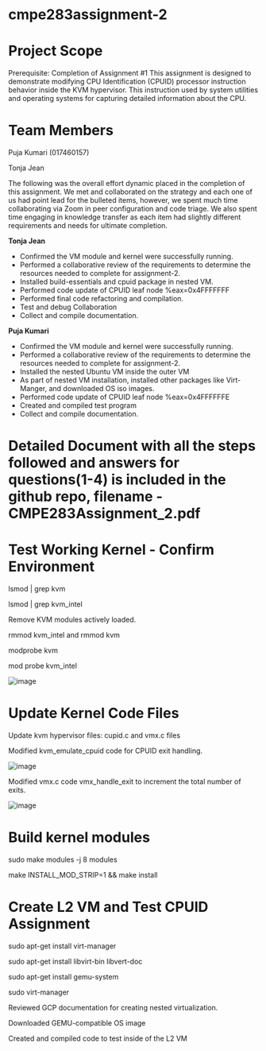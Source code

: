 # cmpe283assignment-2

# Project Scope

Prerequisite:  Completion of Assignment #1
This assignment is designed to demonstrate modifying CPU Identification (CPUID) processor instruction behavior inside the KVM hypervisor.   This instruction used by system utilities and operating systems for capturing detailed information about the CPU.

# Team Members
Puja Kumari (017460157)

Tonja Jean

The following was the overall effort dynamic placed in the completion of this assignment.  We met and collaborated on the strategy and each one of us had point lead for the bulleted items, however, we spent much time collaborating via Zoom in peer configuration and code triage.  We also spent time engaging in knowledge transfer as each item had slightly different requirements and needs for ultimate completion.

**Tonja Jean**
* Confirmed the VM module and kernel were successfully running.  
* Performed a collaborative review of the requirements to determine the resources needed to complete for assignment-2.
* Installed build-essentials and cpuid package in nested VM.
* Performed code update of CPUID leaf node %eax=0x4FFFFFFF
* Performed final code refactoring and compilation.
* Test and debug Collaboration
* Collect and compile documentation.

**Puja Kumari**
* Confirmed the VM module and kernel were successfully running.  
* Performed a collaborative review of the requirements to determine the resources needed to complete for assignment-2.
*	Installed the nested Ubuntu VM inside the outer VM
* As part of nested VM installation, installed other packages like Virt-Manger, and downloaded OS iso
images.
* Performed code update of CPUID leaf node %eax=0x4FFFFFFE
* Created and compiled test program
* Collect and compile documentation.

# Detailed Document with all the steps followed and answers for questions(1-4) is included in the github repo, filename - CMPE283Assignment_2.pdf


# Test Working Kernel - Confirm Environment

lsmod | grep kvm

lsmod | grep kvm_intel

Remove KVM modules actively loaded.

rmmod kvm_intel and rmmod kvm

modprobe kvm

mod probe kvm_intel

![image](https://github.com/tlavette/cmpe283assignment-2/assets/33330609/0d2826ab-5c87-44fe-af36-f1000ffbb1ef)



# Update Kernel Code Files
Update kvm hypervisor files:  cupid.c and vmx.c files

Modified kvm_emulate_cpuid code for CPUID exit handling. 

![image](https://github.com/tlavette/cmpe283assignment-2/assets/33330609/9d56770f-4750-48f7-870f-e771c9c5b0cd)


Modified vmx.c code vmx_handle_exit to increment the total number of exits.

![image](https://github.com/tlavette/cmpe283assignment-2/assets/33330609/a4a9f4bb-cc2c-4ba8-8cd5-40fe4e1549a9)


# Build kernel modules

sudo make modules -j 8 modules

make INSTALL_MOD_STRIP=1 && make install

# Create L2 VM and Test CPUID Assignment

sudo apt-get install virt-manager 

sudo apt-get install libvirt-bin libvert-doc

sudo apt-get install gemu-system

sudo virt-manager

Reviewed GCP documentation for creating nested virtualization.

Downloaded GEMU-compatible OS image

Created and compiled code to test inside of the L2 VM


